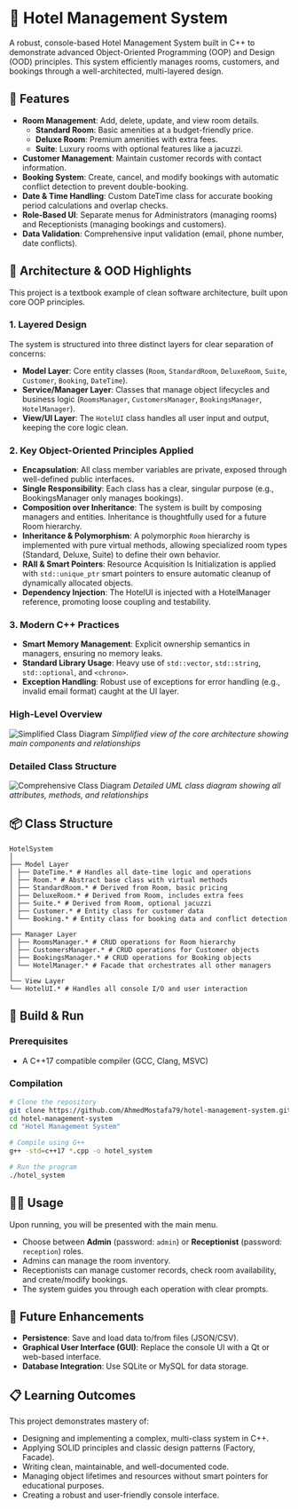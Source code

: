 # 🏨 Hotel Management System
A robust, console-based Hotel Management System built in C++ to demonstrate advanced Object-Oriented Programming (OOP) and Design (OOD) principles. This system efficiently manages rooms, customers, and bookings through a well-architected, multi-layered design.

## 🚀 Features
- **Room Management**: Add, delete, update, and view room details.
  - **Standard Room**: Basic amenities at a budget-friendly price.
  - **Deluxe Room**: Premium amenities with extra fees.
  - **Suite**: Luxury rooms with optional features like a jacuzzi.
- **Customer Management**: Maintain customer records with contact information.
- **Booking System**: Create, cancel, and modify bookings with automatic conflict detection to prevent double-booking.
- **Date & Time Handling**: Custom DateTime class for accurate booking period calculations and overlap checks.
- **Role-Based UI**: Separate menus for Administrators (managing rooms) and Receptionists (managing bookings and customers).
- **Data Validation**: Comprehensive input validation (email, phone number, date conflicts).


## 🧱 Architecture & OOD Highlights
This project is a textbook example of clean software architecture, built upon core OOP principles.


### 1. Layered Design
The system is structured into three distinct layers for clear separation of concerns:

- **Model Layer**: Core entity classes (`Room`, `StandardRoom`, `DeluxeRoom`, `Suite`, `Customer`, `Booking`, `DateTime`).
- **Service/Manager Layer**: Classes that manage object lifecycles and business logic (`RoomsManager`, `CustomersManager`, `BookingsManager`, `HotelManager`).
- **View/UI Layer**: The `HotelUI` class handles all user input and output, keeping the core logic clean.


### 2. Key Object-Oriented Principles Applied
- **Encapsulation**: All class member variables are private, exposed through well-defined public interfaces.
- **Single Responsibility**: Each class has a clear, singular purpose (e.g., BookingsManager only manages bookings).
- **Composition over Inheritance**: The system is built by composing managers and entities. Inheritance is thoughtfully used for a future Room hierarchy.
- **Inheritance & Polymorphism**: A polymorphic `Room` hierarchy is implemented with pure virtual methods, allowing specialized room types (Standard, Deluxe, Suite) to define their own behavior.
- **RAII & Smart Pointers**: Resource Acquisition Is Initialization is applied with `std::unique_ptr` smart pointers to ensure automatic cleanup of dynamically allocated objects.
- **Dependency Injection**: The HotelUI is injected with a HotelManager reference, promoting loose coupling and testability.

### 3. Modern C++ Practices
- **Smart Memory Management**: Explicit ownership semantics in managers, ensuring no memory leaks.
- **Standard Library Usage**: Heavy use of `std::vector`, `std::string`, `std::optional`, and `<chrono>`.
- **Exception Handling**: Robust use of exceptions for error handling (e.g., invalid email format) caught at the UI layer.

### High-Level Overview
![Simplified Class Diagram](Hotel%20Management%20System/Class%20Diagram%20Simplified.png)
*Simplified view of the core architecture showing main components and relationships*

### Detailed Class Structure  
![Comprehensive Class Diagram](Hotel%20Management%20System/Class%20Diagram%20Comprehensive.png)
*Detailed UML class diagram showing all attributes, methods, and relationships*

## 📦 Class Structure
```
HotelSystem
│
├── Model Layer
│ ├── DateTime.* # Handles all date-time logic and operations
│ ├── Room.* # Abstract base class with virtual methods
│ ├── StandardRoom.* # Derived from Room, basic pricing
│ ├── DeluxeRoom.* # Derived from Room, includes extra fees
│ ├── Suite.* # Derived from Room, optional jacuzzi
│ ├── Customer.* # Entity class for customer data
│ └── Booking.* # Entity class for booking data and conflict detection
│
├── Manager Layer
│ ├── RoomsManager.* # CRUD operations for Room hierarchy
│ ├── CustomersManager.* # CRUD operations for Customer objects
│ ├── BookingsManager.* # CRUD operations for Booking objects
│ └── HotelManager.* # Facade that orchestrates all other managers
│
└── View Layer
└── HotelUI.* # Handles all console I/O and user interaction
```


## 🔧 Build & Run
### Prerequisites
- A C++17 compatible compiler (GCC, Clang, MSVC)

### Compilation
```bash
# Clone the repository
git clone https://github.com/AhmedMostafa79/hotel-management-system.git
cd hotel-management-system
cd "Hotel Management System"

# Compile using G++
g++ -std=c++17 *.cpp -o hotel_system

# Run the program
./hotel_system
```

## 👨‍💻 Usage
Upon running, you will be presented with the main menu.

- Choose between **Admin** (password: `admin`) or **Receptionist** (password: `reception`) roles.
- Admins can manage the room inventory.
- Receptionists can manage customer records, check room availability, and create/modify bookings.
- The system guides you through each operation with clear prompts.

## 🔮 Future Enhancements
- **Persistence**: Save and load data to/from files (JSON/CSV).
- **Graphical User Interface (GUI)**: Replace the console UI with a Qt or web-based interface.
- **Database Integration**: Use SQLite or MySQL for data storage.

## 📋 Learning Outcomes
This project demonstrates mastery of:
- Designing and implementing a complex, multi-class system in C++.
- Applying SOLID principles and classic design patterns (Factory, Facade).
- Writing clean, maintainable, and well-documented code.
- Managing object lifetimes and resources without smart pointers for educational purposes.
- Creating a robust and user-friendly console interface.
